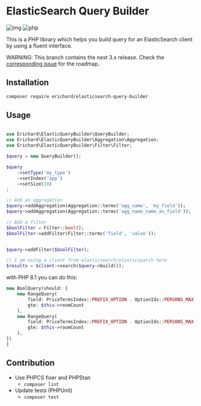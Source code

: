ElasticSearch Query Builder
===========================

![img](https://img.shields.io/badge/phpstan-8-green)
![php](https://img.shields.io/badge/php-8.0-brightgreen)


This is a PHP library which helps you build query for an ElasticSearch client by using a fluent interface.

WARNING: This branch contains the next 3.x release. Check the [corresponding issue](https://github.com/erichard/elasticsearch-query-builder/issues/7) for the roadmap.

Installation
------------

```bash
composer require erichard/elasticsearch-query-builder
```

Usage
-----

```php

use Erichard\ElasticQueryBuilder\QueryBuilder;
use Erichard\ElasticQueryBuilder\Aggregation\Aggregation;
use Erichard\ElasticQueryBuilder\Filter\Filter;

$query = new QueryBuilder();

$query
    ->setType('my_type')
    ->setIndex('app')
    ->setSize(10)
;

// Add an aggregation
$query->addAggregation(Aggregation::terms('agg_name', 'my_field'));
$query->addAggregation(Aggregation::terms('agg_name_same_as_field'));

// Add a filter
$boolFilter = Filter::bool();
$boolFilter->addFilter(Filter::terms('field', 'value'));


$query->addFilter($boolFilter);

// I am using a client from elasticsearch/elasticsearch here
$results = $client->search($query->build());
```

with PHP 8.1 you can do this:

```php
new BoolQuery(should: [
    new RangeQuery(
        field: PriceTermsIndex::PREFIX_OPTION . OptionIds::PERSONS_MAX,
        gte: $this->roomCount
    ),
    new RangeQuery(
        field: PriceTermsIndex::PREFIX_OPTION . OptionIds::PERSONS_MAX,
        gte: $this->roomCount
    ),
])
]
```

Contribution
------------

- Use PHPCS fixer and PHPStan
  - `composer lint`
- Update tests (PHPUnit)
  - `composer test`

